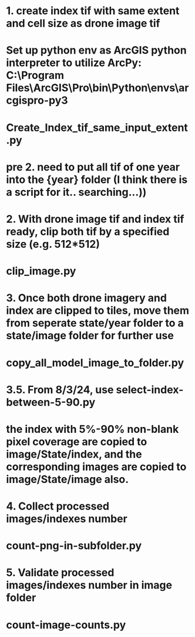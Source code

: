 # 1. create index tif with same extent and cell size as drone image tif

# Set up python env as ArcGIS python interpreter to utilize ArcPy: C:\Program Files\ArcGIS\Pro\bin\Python\envs\arcgispro-py3

# Create_Index_tif_same_input_extent.py

# pre 2. need to put all tif of one year into the {year} folder (I think there is a script for it.. searching...))

# 2. With drone image tif and index tif ready, clip both tif by a specified size (e.g. 512\*512)

# clip_image.py

# 3. Once both drone imagery and index are clipped to tiles, move them from seperate state/year folder to a state/image folder for further use

# copy_all_model_image_to_folder.py

# 3.5. From 8/3/24, use select-index-between-5-90.py

# the index with 5%-90% non-blank pixel coverage are copied to image/State/index, and the corresponding images are copied to image/State/image also.

# 4. Collect processed images/indexes number

# count-png-in-subfolder.py

# 5. Validate processed images/indexes number in image folder

# count-image-counts.py
